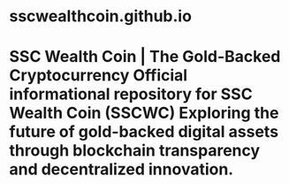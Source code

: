 # sscwealthcoin.github.io
# SSC Wealth Coin | The Gold-Backed Cryptocurrency  **Official informational repository for SSC Wealth Coin (SSCWC)**   Exploring the future of gold-backed digital assets through blockchain transparency and decentralized innovation.
